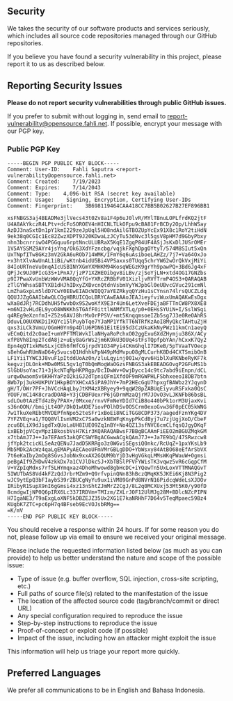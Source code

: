 ## Security

We takes the security of our software products and services seriously, which includes all source code repositories managed through our GitHub repositories.

If you believe you have found a security vulnerability in this project, please report it to us as described below.

## Reporting Security Issues

**Please do not report security vulnerabilities through public GitHub issues.**

If you prefer to submit without logging in, send email to [report-vulnerability@opensource.fahli.net](mailto:report-vulnerability@opensource.fahli.net). If possible, encrypt your message with our PGP key.

### Public PGP Key

```
-----BEGIN PGP PUBLIC KEY BLOCK-----
Comment: User-ID:    Fahli Saputra <report-vulnerability@opensource.fahli.net>
Comment: Created:    7/19/2023
Comment: Expires:    7/14/2043
Comment: Type:    4,096-bit RSA (secret key available)
Comment: Usage:    Signing, Encryption, Certifying User-IDs
Comment: Fingerprint:    3B698119464CAA418CC7BB5B02627B27EF896BB1

xsFNBGS3aj4BEADMe3jlVecs43t0Zv8a1F4p6uJ0lvR/MYlTBnuLOPLfrdKQ2jtF
U4A8AkYkczR4LPtv+dcFoSOROEV4nHICNLTLkOFpu9cBA81FrBCDy2Op/LhhWSay
AzDJ3naSxtDn1pY1kmI229zeJpUql5HO8ndAilGTBOZUpYcEx91X8c1RoY2tiHdN
9ek38q0CGIc1Ec82ZwzXDPT9J20KDwaLzJCyTu53dNvc3l5gsV8pHM7d9GbyPbxy
nhn3bcnrriwO4PGGquu6rptNncULUBRaX5KqE1ZgqP84UF4ASjJsKxDlJUSrOMEr
1V5AYSSMZ9AYr4jsYnq/Ok63XdYFzncbg/vqjkFXghDpgOYtyT/574M8SIut5xQn
UxTNpfITw8GKz3mV2GkA6uROb714WMK/IFmY6q6uAsiboeLAHZz/7j7+Va64OxJo
+x3htXlvAwUnAL1iBi/wKtnb4idU5Bi4VPSaxxs0TUqq5chrYW62wOrQkVxjMiYi
84IoURTneVu0nqAIcUSBINYXGmYXMHKM94KosqWEGzK9grYh9pawPQ+3Bd6Jg4xF
QPjJc9UJ0PIcG3S+1PnA7/jzP71XZHEOibgv8iLBv/zjSoYjLN+xtd4OG17GNZbs
p9I7PwaXvUnbWzWWvVMA8QqYfG+YXRcZRBbFV01XizljvRVfTrmP4OS3+QARAQAB
zTlGYWhsaSBTYXB1dHJhIDxyZXBvcnQtdnVsbmVyYWJpbGl0eUBvcGVuc291cmNl
LmZhaGxpLm5ldD7CwY0EEwEIADcWIQQ7aYEZRkyqQYzHu1sCYnsn74lrsQUCZLdq
QQUJJZgGAAIbAwQLCQgHBRUICQoLBRYCAwEAAAoJEAJieyfviWuxUmAQAKwEsDgx
wXa8dJRj7RCDdhUH5fwvbOx9S2woKfX9E3r4Un6LetXveFDEjaBFTTnCW8PX8XE8
+m6NI2vHLdEL9yoO8WNKKhSTGAfF0ittlWAMfXTLq/p0+0EHsSYUiN+I/SslWSgi
q4REg9eXznfmI+Z52s6AVJ8hrMxOrPPSV/+mt5KnqqmsoeIZb5sg7J3e0ReOAhRS
DduvLO0UXNKDiIKQYc15lPuybTqe7YJaMP1YfkTT6NTRfKzAoI8MyQkcTAHtuZjH
qxs3iLCk3VmU/OGmH0Yn9p4DlU6PDN61EitEi95d3CzUkaKkNyPWz11kmCn1aeyQ
vECmQitd2cOaeI+umYPFTMlWvkIlaNHyaRoPchxO02ggExu6XdZHymju386X/ACy
xfP8Vh8Inp2TcdA8jz+uEy8aGrWs2jm6K9kU3OUq4stFsTQpfpbYAn/hCxxK7Qy2
Epn4qQT1xkMeSLxjCEh6fHfCGjrpdV1O34Pyi4CKmGhqlI7DKeB/5pTVaaTVOecp
s8ehGwhRUmNaD64y5vucsQ1HdhhkPpN49pMdMvpuO8gMLCurhK8Dd4CXTSmibOnB
LF1YiiTYWC3J8vuF1pItddUoAz0n/zluLqyinj001w/qvv6HiblXuRKNbeRyKF7k
kegvzjDLOnk+MDw0MSL5gv1gT0bQmMogWaOGzsFNBGS3akEBEADGOvgP2GFuMS1b
SlGbUsoYac71+3jkcNTqMpHKPRgp/DcIDwWv+OwjDycc14c9tc7abd9iEnpn/dCL
urqwOwaom5v6KHHYaPzO2kiGJ2dTpniQFm1XfdOF9mRGWPHLFSbhxeeoI8DB7btn
8Wb7pj3ukHUKPUY1HkpBOYXHCxA5iPA9JhY+7mP2HEcGgU7hpxgfBAWbz2YJqynD
gH/T/OWr7PF+JhVCcHAqLbyJtKM4zXBRyey9+9qqW28pZABUqEiyvuRSFxka0QsC
YOUF/mC14K8cradDOAB+Y3jCDBFUexrP6jGDrmMzaQjrM7JOvO3vLJKNFb86bsBL
sdLOu0tAzETd4zBy7PAX+/0Mxxe/rnvVFmNeYDId7CiB8o440bPk1orM3UjaxKvi
s36nOON//bmijLt4OP/DkQ1wUDE7iovPOlhDSvOOSCrm0exoGvw36F0pEC05kWNG
7w1TkuXeREbtMVDEPfnNpo52teSFr1xBoEi8NCiTGG8CDP373/aagedFznYKg4DV
7YFZVEq+a1/TQQ8VlIsmVM2xC7Sa0wzkNEWFqKnypPkCdByj7u7zjUgjXoD/CbeF
zcu6DLiX9dJigdTxQUoLaUH8IUEO9Zq1nBY+No4QZ13sfNVC6cmCLfqsQJgyDKqF
ixBEbjpVCqvMpz1BkosbVsH7Kir3KQARAQABwsF7BBgBCAAmFiEEO2mBGUZMqkGM
x7tbAmJ7J++Ja7EFAmS3akQFCSWYBgACGwwACgkQAmJ7J++Ja7E9bQ/47SRwzcw8
jfYpk2tcicKLSeAzQENu7JadD5KRRgo3z0WGviSEgsiQ0nkc/RcUqZ+1pxYKsLb9
Mb5MDk2AcWz4qaLgEMAPyAECAeoUFmVMrGBLgDDO+YbWsxy84AtBO68eEfArSbVX
7t6eKaIby2mOg8SGvsJobNx9xxAX2GQUM9bYjD3vHgVGkqLMMsWKqPWauW+Ogmsi
peBgAIf9ZHDwV4zkkDx7a1CVJlDkcSJ+XbTBSlPFVFYWisTK3vqwz5vR6cGqpCfM
V+VZpIqMdxs7rf5LHYmqxaz4DhoMhwowd8gbHcDC+iYQewTn5UxLoxVTTMNAQGvT
5IWUTbAS8Vd4kFZzQdJrbrMZm9+Q9rfvpinQNn83hBczQMqKK5JKEi6Kj8N3Pig2
wJC9ytEpQ3bFIaybS39rZBUCgNyYu9ux1iVM89GnPd8NVrN16PidcqWdeLsXJDOv
IRibyR1SupX9nI6gGmsi4xz13nShtZJmMrZ2CgJ/8L2q0MCXUxj53Mt5K0/y90fD
8cmdgwIjNP0Q6pIRX6Lc337IRDVm+TMIzm/ZXLrJOF12UlMJg28M+BDlcNZcPIPN
H7IgaNE3/T9aExgLoXNF5kDBZEJZ35Ux2XG1E7kaNRHhF7D64v5TeqMpaec59Bz4
KUgbK7ZTC+pc6pH7q4BFseb9EcVOJsbRMg==
=K/mV
-----END PGP PUBLIC KEY BLOCK-----

```

You should receive a response within 24 hours. If for some reason you do not, please follow up via email to ensure we received your original message.

Please include the requested information listed below (as much as you can provide) to help us better understand the nature and scope of the possible issue:

  * Type of issue (e.g. buffer overflow, SQL injection, cross-site scripting, etc.)
  * Full paths of source file(s) related to the manifestation of the issue
  * The location of the affected source code (tag/branch/commit or direct URL)
  * Any special configuration required to reproduce the issue
  * Step-by-step instructions to reproduce the issue
  * Proof-of-concept or exploit code (if possible)
  * Impact of the issue, including how an attacker might exploit the issue

This information will help us triage your report more quickly.

## Preferred Languages

We prefer all communications to be in English and Bahasa Indonesia.

